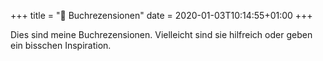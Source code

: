 +++
title = ":book: Buchrezensionen"
date = 2020-01-03T10:14:55+01:00
+++

Dies sind meine Buchrezensionen. Vielleicht sind sie hilfreich oder geben ein bisschen Inspiration.
